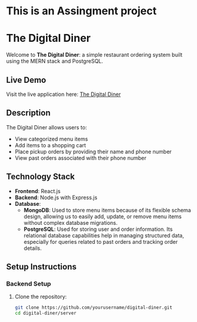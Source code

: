 # This is an Assingment project
# The Digital Diner

Welcome to **The Digital Diner**: a simple restaurant ordering system built using the MERN stack and PostgreSQL. 

## Live Demo

Visit the live application here: [The Digital Diner](https://eatoes-dinner.netlify.app/)

## Description

The Digital Diner allows users to:
- View categorized menu items
- Add items to a shopping cart
- Place pickup orders by providing their name and phone number
- View past orders associated with their phone number

## Technology Stack

- **Frontend**: React.js
- **Backend**: Node.js with Express.js
- **Database**:
  - **MongoDB**: Used to store menu items because of its flexible schema design, allowing us to easily add, update, or remove menu items without complex database migrations.
  - **PostgreSQL**: Used for storing user and order information. Its relational database capabilities help in managing structured data, especially for queries related to past orders and tracking order details.

## Setup Instructions

### Backend Setup

1. Clone the repository:
   ```bash
   git clone https://github.com/yourusername/digital-diner.git
   cd digital-diner/server
